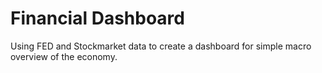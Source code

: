 # Financial Dashboard
 Using FED and Stockmarket data to create a dashboard for simple macro overview of the economy.
